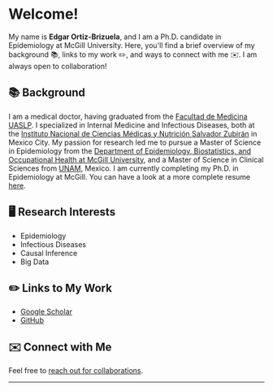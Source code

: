 # Welcome!

My name is **Edgar Ortiz-Brizuela**, and I am a Ph.D. candidate in Epidemiology at McGill University. Here, you'll find a brief overview of my background 📚, links to my work ✏️, and ways to connect with me ✉️. I am always open to collaboration!

## 📚 Background

I am a medical doctor, having graduated from the [Facultad de Medicina UASLP](https://www.medicina.uaslp.mx/). I specialized in Internal Medicine and Infectious Diseases, both at the [Instituto Nacional de Ciencias Médicas y Nutrición Salvador Zubirán](http://www.incmnsz.mx/) in Mexico City. My passion for research led me to pursue a Master of Science in Epidemiology from the [Department of Epidemiology, Biostatistics, and Occupational Health at McGill University](https://www.mcgill.ca/epi-biostat-occh/), and a Master of Science in Clinical Sciences from [UNAM](http://www.facmed.unam.mx), Mexico. I am currently completing my Ph.D. in Epidemiology at McGill. You can have a look at a more complete resume [here](https://github.com/ortizbrizuela/info/blob/main/docs/CV_EOB_2024.pdf).

## 🖥️ Research Interests
- Epidemiology
- Infectious Diseases
- Causal Inference
- Big Data

## ✏️ Links to My Work
- [Google Scholar](https://scholar.google.com/citations?hl=es&user=rYaloZcAAAAJ)
- [GitHub](https://github.com/ortizbrizuela)

## ✉️ Connect with Me
Feel free to [reach out for collaborations](mailto:edgar.ortiz-brizuela@mail.mcgill.ca).

---
